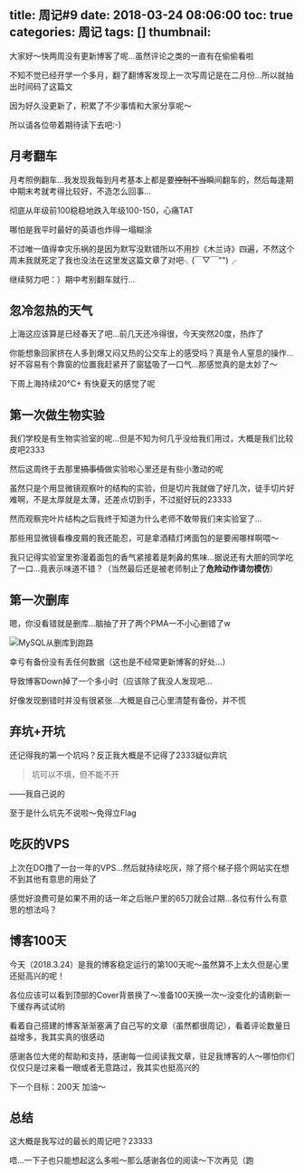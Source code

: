 title: 周记#9
date: 2018-03-24 08:06:00
toc: true
categories: 周记
tags: []
thumbnail: 
---
大家好～快两周没有更新博客了呢...虽然评论之类的一直有在偷偷看啦

不知不觉已经开学一个多月，翻了翻博客发现上一次写周记是在二月份...所以就抽出时间码了这篇文

因为好久没更新了，积累了不少事情和大家分享呢～

所以请各位带着期待读下去吧:-)

<!--more-->

## 月考翻车 ##

月考照例翻车...我发现我每到月考基本上都是要~~控制不当~~瞬间翻车的，然后每逢期中期末考就考得比较好，不造怎么回事...

彻底从年级前100稳稳地跌入年级100-150，心痛TAT

哪怕是我平时最好的英语也炸得一塌糊涂

不过唯一值得幸灾乐祸的是因为默写没默错所以不用抄《木兰诗》四遍，不然这个周末我就死定了我也没法在这里发这篇文章了对吧╮(￣▽￣"")╭

继续努力吧：）期中考别翻车就行...

## 忽冷忽热的天气 ##

上海这应该算是已经春天了吧...前几天还冷得很，今天突然20度，热炸了

你能想象回家挤在人多到爆又闷又热的公交车上的感受吗？真是令人窒息的操作...好不容易有个靠窗的位置我赶紧开了窗猛吸了一口气...那感觉真的是太妙了～

下周上海持续20°C+ 有快夏天的感觉了呢

## 第一次做生物实验 ##

我们学校是有生物实验室的呢...但是不知为何几乎没给我们用过，大概是我们比较皮吧2333

然后这周终于去那里~~搞事情~~做实验啦心里还是有些小激动的呢

虽然只是个用显微镜观察叶的结构的实验，但是切片我就做了好几次，徒手切片好难啊，不是太厚就是太薄，还差点切到手，不过挺好玩的23333

然而观察完叶片结构之后我终于知道为什么老师不敢带我们来实验室了...

那些用显微镜看橡皮屑的我还能忍，可是拿酒精灯烤面包的是要闹哪样啊喂～

我只记得实验室里弥漫着面包的香气紧接着是刺鼻的焦味...据说还有大胆的同学吃了一口...竟表示味道不错？（当然最后还是被老师制止了**危险动作请勿模仿**）

## 第一次删库 ##

嗯，你没看错就是删库...脑抽了开了两个PMA一不小心删错了w

![MySQL从删库到跑路][1]

幸亏有备份没有丢任何数据（这也是不经常更新博客的好处...）

导致博客Down掉了一个多小时（应该除了我没人发现吧...

好像发现删错时并没有很紧张...大概是自己心里清楚有备份，并不慌

## 弃坑+开坑 ##

还记得我的第一个坑吗？反正我大概是不记得了2333疑似弃坑

> 坑可以不填，但不能不开

——我自己说的

至于是什么坑先不说啦～免得立Flag

## 吃灰的VPS ##

上次在DO撸了一台一年的VPS...然后就持续吃灰，除了搭个梯子搭个网站实在想不到其他有意思的用处了

感觉好浪费可是如果不用的话一年之后账户里的65刀就会过期...各位有什么有意思的想法吗？

## 博客100天 ##

今天（2018.3.24）是我的博客稳定运行的第100天呢～虽然算不上太久但是心里还挺高兴的呢！

各位应该可以看到顶部的Cover背景换了～准备100天换一次～没变化的请刷新一下缓存再试试哟

看着自己搭建的博客渐渐塞满了自己写的文章（虽然都很周记），看着评论数量日益增多，我其实真的很感动

感谢各位大佬的帮助和支持，感谢每一位阅读我文章，驻足我博客的人～哪怕你们仅仅只是过来看一眼或者无意路过，我其实也挺高兴的

下一个目标：200天 加油～

## 总结 ##

这大概是我写过的最长的周记吧？23333

唔...一下子也只能想起这么多啦～那么感谢各位的阅读～下次再见（跑

  [1]: https://gss0.baidu.com/-4o3dSag_xI4khGko9WTAnF6hhy/zhidao/wh%3D600%2C800/sign=8fcb2e7652afa40f3c93c6db9b542f77/bd3eb13533fa828b5a2504a7f51f4134970a5a74.jpg